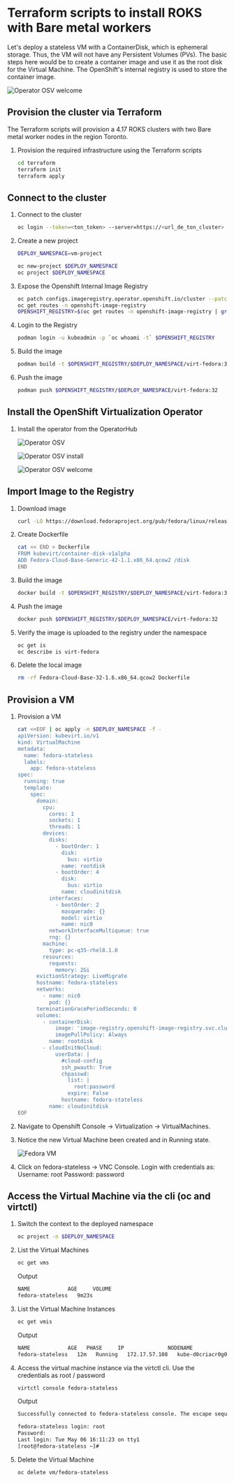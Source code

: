 # Terraform scripts to install ROKS with Bare metal workers

Let's deploy a stateless VM with a ContainerDisk, which is ephemeral storage. Thus, the VM will not have any Persistent Volumes (PVs). The basic steps here would be to create a container image and use it as the root disk for the Virtual Machine. The OpenShift's internal registry is used to store the container image.

![Operator OSV welcome](./images/operator-osv-welcome.png)

## Provision the cluster via Terraform

The Terraform scripts will provision a 4.17 ROKS clusters with two Bare metal worker nodes in the region Toronto.

1. Provision the required infrastructure using the Terraform scripts

    ```sh
    cd terraform
    terraform init
    terraform apply
    ```

## Connect to the cluster

1. Connect to the cluster

    ```sh
    oc login --token=<ton_token> --server=https://<url_de_ton_cluster>
    ```

1. Create a new project

    ```sh
    DEPLOY_NAMESPACE=vm-project

    oc new-project $DEPLOY_NAMESPACE
    oc project $DEPLOY_NAMESPACE
    ```

1. Expose the Openshift Internal Image Registry

    ```sh
    oc patch configs.imageregistry.operator.openshift.io/cluster --patch '{"spec":{"defaultRoute":true}}' --type=merge
    oc get routes -n openshift-image-registry
    OPENSHIFT_REGISTRY=$(oc get routes -n openshift-image-registry | grep default-route-openshift-image-registry | awk '{print $2}')
    ```

1. Login to the Registry

    ```sh
    podman login -u kubeadmin -p `oc whoami -t` $OPENSHIFT_REGISTRY
    ````

1. Build the image

    ```sh
    podman build -t $OPENSHIFT_REGISTRY/$DEPLOY_NAMESPACE/virt-fedora:32 .
    ```

1. Push the image

    ```sh
    podman push $OPENSHIFT_REGISTRY/$DEPLOY_NAMESPACE/virt-fedora:32
    ```

## Install the OpenShift Virtualization Operator

1. Install the operator from the OperatorHub

    ![Operator OSV](./images/operator-osv.png)

    ![Operator OSV install](./images/operator-osv-install.png)

    ![Operator OSV welcome](./images/operator-osv-welcome.png)

## Import Image to the Registry

1. Download image

    ```sh
    curl -LO https://download.fedoraproject.org/pub/fedora/linux/releases/42/Cloud/x86_64/images/Fedora-Cloud-Base-Generic-42-1.1.x86_64.qcow2
    ```

1. Create Dockerfile

    ```sh
    cat << END > Dockerfile
    FROM kubevirt/container-disk-v1alpha
    ADD Fedora-Cloud-Base-Generic-42-1.1.x86_64.qcow2 /disk
    END
    ```

1. Build the image

    ```sh
    docker build -t $OPENSHIFT_REGISTRY/$DEPLOY_NAMESPACE/virt-fedora:32 .
    ```

1. Push the image

    ```sh
    docker push $OPENSHIFT_REGISTRY/$DEPLOY_NAMESPACE/virt-fedora:32
    ```

1. Verify the image is uploaded to the registry under the namespace

    ```sh
    oc get is
    oc describe is virt-fedora
    ```

1. Delete the local image

    ```sh
    rm -rf Fedora-Cloud-Base-32-1.6.x86_64.qcow2 Dockerfile
    ```

## Provision a VM

1. Provision a VM

    ```sh
    cat <<EOF | oc apply -n $DEPLOY_NAMESPACE -f -
    apiVersion: kubevirt.io/v1
    kind: VirtualMachine
    metadata:
      name: fedora-stateless
      labels:
        app: fedora-stateless
    spec:
      running: true
      template:
        spec:
          domain:
            cpu:
              cores: 1
              sockets: 1
              threads: 1
            devices:
              disks:
                - bootOrder: 1
                  disk:
                    bus: virtio
                  name: rootdisk
                - bootOrder: 4
                  disk:
                    bus: virtio
                  name: cloudinitdisk
              interfaces:
                - bootOrder: 2
                  masquerade: {}
                  model: virtio
                  name: nic0
              networkInterfaceMultiqueue: true
              rng: {}
            machine:
              type: pc-q35-rhel8.1.0
            resources:
              requests:
                memory: 2Gi
          evictionStrategy: LiveMigrate
          hostname: fedora-stateless
          networks:
            - name: nic0
              pod: {}
          terminationGracePeriodSeconds: 0
          volumes:
            - containerDisk:
                image: 'image-registry.openshift-image-registry.svc.cluster.local:5000/$DEPLOY_NAMESPACE/virt-fedora:32'
                imagePullPolicy: Always
              name: rootdisk
            - cloudInitNoCloud:
                userData: |
                  #cloud-config
                  ssh_pwauth: True
                  chpasswd:
                    list: |
                      root:password
                    expire: False
                  hostname: fedora-stateless
              name: cloudinitdisk
    EOF
    ```

1. Navigate to Openshift Console → Virtualization → VirtualMachines.

1. Notice the new Virtual Machine been created and in Running state.

    ![Fedora VM](./images/osv-vm-fedora-running.png)

1. Click on fedora-stateless → VNC Console. Login with credentials as: Username: root Password: password

## Access the Virtual Machine via the cli (oc and virtctl)

1. Switch the context to the deployed namespace

    ```sh
    oc project -n $DEPLOY_NAMESPACE
    ```

1. List the Virtual Machines

    ```sh
    oc get vms
    ```

    Output

    ```sh
    NAME            AGE     VOLUME
    fedora-stateless   9m23s
    ```

1. List the Virtual Machine Instances

    ```sh
    oc get vmis
    ```

    Output

    ```sh
    NAME            AGE   PHASE     IP              NODENAME                                             READY
    fedora-stateless   12m   Running   172.17.57.108   kube-d0criacr0g0gtjirqeb0-osvroks-default-0000024f   True
    ```

1. Access the virtual machine instance via the virtctl cli. Use the credentials as root / password

    ```sh
    virtctl console fedora-stateless
    ```

    Output

    ```sh
    Successfully connected to fedora-stateless console. The escape sequence is ^]

    fedora-stateless login: root
    Password:
    Last login: Tue May 06 16:11:23 on tty1
    [root@fedora-stateless ~]#
    ```

1. Delete the Virtual Machine

    ```sh
    oc delete vm/fedora-stateless
    ```
